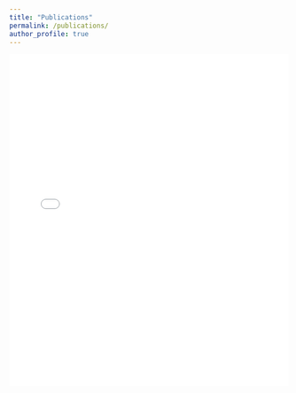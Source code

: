 ```yaml
---
title: "Publications"
permalink: /publications/
author_profile: true
---
```


<iframe src="/publications.html" width="100%" height="600" frameborder="0"></iframe>
